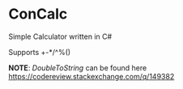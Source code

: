 # ConCalc
Simple Calculator written in C#

Supports +-*/^%()

**NOTE**: *DoubleToString* can be found here https://codereview.stackexchange.com/q/149382
